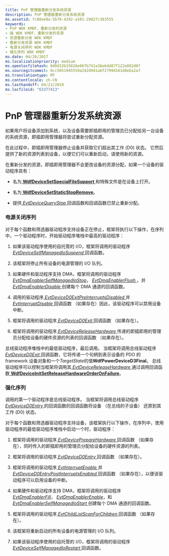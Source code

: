 ```yaml
---
title: PnP 管理器重新分发系统资源
description: PnP 管理器重新分发系统资源
ms.assetid: fc88ae0a-5b78-4292-a101-29d2fc383555
keywords:
- PnP WDK KMDF，重新分发的资源
- 插 WDK KMDF，重新分发的资源
- 资源重新分发 WDK KMDF
- 重新分发资源 WDK KMDF
- 电源关闭序列 WDK KMDF
- 强化序列 WDK KMDF
ms.date: 04/20/2017
ms.localizationpriority: medium
ms.openlocfilehash: 0d0d32b15026e06fb741a36e6dd87f122e892d0f
ms.sourcegitcommit: 0cc5051945559a242d941a6f2799d161d8eba2a7
ms.translationtype: MT
ms.contentlocale: zh-CN
ms.lasthandoff: 04/23/2019
ms.locfileid: "63377413"
---
```

# <a name="the-pnp-manager-redistributes-system-resources"></a>PnP 管理器重新分发系统资源


如果用户将设备添加到系统，以及设备需要即插即用的管理员已分配给另一台设备的系统资源，即插即用管理器将尝试重新分配资源。

在此过程中，即插即用管理器停止设备并获取它们超出其工作 (D0) 状态。 它然后提供了新的资源列表到设备，以便它们可以重新启动，请使用新的资源。

在重新分发的资源，即插即用管理器不会更改设备的资源分配，如果一个设备的驱动程序具有：

-   名为[ **WdfDeviceSetSpecialFileSupport** ](https://msdn.microsoft.com/library/windows/hardware/ff546903)和特殊文件是在设备上打开。

-   名为[ **WdfDeviceSetStaticStopRemove**](https://msdn.microsoft.com/library/windows/hardware/ff546915)。

-   提供[ *EvtDeviceQueryStop* ](https://msdn.microsoft.com/library/windows/hardware/ff540885)回调函数和回调函数已禁止重新分配。

### <a name="power-down-sequence"></a>电源关闭序列

对于每个函数和筛选器驱动程序支持设备正在停止，框架将执行以下操作，在序列中，一个驱动程序时，开始驱动程序堆栈中最高的驱动程序：

1.  如果该驱动程序使用的自托管的 I/O，框架将调用的驱动程序[ *EvtDeviceSelfManagedIoSuspend* ](https://msdn.microsoft.com/library/windows/hardware/ff540907)回调函数。

2.  该框架将停止所有设备的电源管理的 I/O 队列。

3.  如果硬件和驱动程序支持 DMA，框架将调用的驱动程序[ *EvtDmaEnablerSelfManagedIoStop*](https://msdn.microsoft.com/library/windows/hardware/ff541677)， [ *EvtDmaEnablerFlush* ](https://msdn.microsoft.com/library/windows/hardware/ff541655)，并[ *EvtDmaEnablerDisable* ](https://msdn.microsoft.com/library/windows/hardware/ff540927)创建每个 DMA 通道的回调函数。

4.  调用的驱动程序[ *EvtDeviceD0ExitPreInterruptsDisabled* ](https://msdn.microsoft.com/library/windows/hardware/ff540856)并[ *EvtInterruptDisable* ](https://msdn.microsoft.com/library/windows/hardware/ff541714)回调函数 （如果存在）因此，该驱动程序可以禁用设备中断。

5.  框架将调用的驱动程序[ *EvtDeviceD0Exit* ](https://msdn.microsoft.com/library/windows/hardware/ff540855)回调函数 （如果存在）。

6.  框架将调用的驱动程序[ *EvtDeviceReleaseHardware* ](https://msdn.microsoft.com/library/windows/hardware/ff540890)传递的即插即用的管理员分配给设备的硬件资源的列表的回调函数 （如果存在）。

总线驱动程序堆栈中的最低驱动程序，最后调用。 当框架将调用总线驱动程序[ *EvtDeviceD0Exit* ](https://msdn.microsoft.com/library/windows/hardware/ff540855)回调函数，它将传递一个句柄到表示设备的 PDO 的 framework 设备对象和一个*TargetState*的值**WdfPowerDeviceD3Final**。 总线驱动程序可以控制当框架将调用其[ *EvtDeviceReleaseHardware* ](https://msdn.microsoft.com/library/windows/hardware/ff540890)通过调用回调函数[ **WdfDeviceInitSetReleaseHardwareOrderOnFailure**](https://msdn.microsoft.com/library/windows/hardware/hh706196)。

### <a name="power-up-sequence"></a>强化序列

调用的第一个驱动程序是总线驱动程序。 当框架将调用总线驱动程序[ *EvtDeviceD0Entry* ](https://msdn.microsoft.com/library/windows/hardware/ff540848)的回调函数的回调函数将设备 （在总线的子设备） 还原到其工作 (D0) 状态。

对于每个函数和筛选器驱动程序支持设备，该框架执行以下操作，在序列中，使用驱动程序的最低驱动程序堆栈中启动一个时，驱动程序：

1.  框架将调用的驱动程序[ *EvtDevicePrepareHardware* ](https://msdn.microsoft.com/library/windows/hardware/ff540880)回调函数 （如果存在），同时传入的即插即用的管理员分配给设备的硬件资源的列表。

2.  框架将调用的驱动程序[ *EvtDeviceD0Entry* ](https://msdn.microsoft.com/library/windows/hardware/ff540848)回调函数 （如果存在）。

3.  框架将调用的驱动程序[ *EvtInterruptEnable* ](https://msdn.microsoft.com/library/windows/hardware/ff541730)并[ *EvtDeviceD0EntryPostInterruptsEnabled* ](https://msdn.microsoft.com/library/windows/hardware/ff540853)回调函数 （如果存在），以便该驱动程序可以启用设备的中断。

4.  如果硬件和驱动程序支持 DMA，框架将调用的驱动程序[ *EvtDmaEnablerFill*](https://msdn.microsoft.com/library/windows/hardware/ff540932)， [ *EvtDmaEnablerEnable*](https://msdn.microsoft.com/library/windows/hardware/ff540929)，和[ *EvtDmaEnablerSelfManagedIoStart* ](https://msdn.microsoft.com/library/windows/hardware/ff541663)创建每个 DMA 通道的回调函数。

5.  框架将调用的驱动程序[ *EvtChildListScanForChildren* ](https://msdn.microsoft.com/library/windows/hardware/ff540838)回调函数 （如果存在）。

6.  该框架将重新启动的所有设备的电源管理的 I/O 队列。

7.  如果该驱动程序使用的自托管的 I/O，框架将调用的驱动程序[ *EvtDeviceSelfManagedIoRestart* ](https://msdn.microsoft.com/library/windows/hardware/ff540905)回调函数。

 

 





